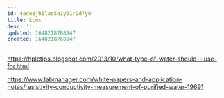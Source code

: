 ```yaml
---
id: 4ade8jh5lae5a1y61r2d7y0
title: Lcms
desc: ''
updated: 1648218768947
created: 1648218768947
---
```

https://hplctips.blogspot.com/2013/10/what-type-of-water-should-i-use-for.html


https://www.labmanager.com/white-papers-and-application-notes/resistivity-conductivity-measurement-of-purified-water-19691


